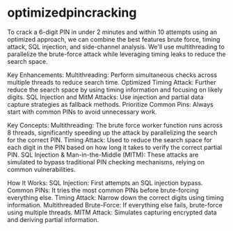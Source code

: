 # optimizedpincracking
To crack a 6-digit PIN in under 2 minutes and within 10 attempts using an optimized approach, we can combine the best features brute force, timing attack, SQL injection, and side-channel analysis. We'll use multithreading to parallelize the brute-force attack while leveraging timing leaks to reduce the search space.

Key Enhancements:
Multithreading: Perform simultaneous checks across multiple threads to reduce search time.
Optimized Timing Attack: Further reduce the search space by using timing information and focusing on likely digits.
SQL Injection and MitM Attacks: Use injection and partial data capture strategies as fallback methods.
Prioritize Common Pins: Always start with common PINs to avoid unnecessary work.

Key Concepts:
Multithreading: The brute force worker function runs across 8 threads, significantly speeding up the attack by parallelizing the search for the correct PIN.
Timing Attack: Used to reduce the search space for each digit in the PIN based on how long it takes to verify the correct partial PIN.
SQL Injection & Man-in-the-Middle (MITM): These attacks are simulated to bypass traditional PIN checking mechanisms, relying on common vulnerabilities.

How It Works:
SQL Injection: First attempts an SQL injection bypass.
Common PINs: It tries the most common PINs before brute-forcing everything else.
Timing Attack: Narrow down the correct digits using timing information.
Multithreaded Brute-Force: If everything else fails, brute-force using multiple threads.
MITM Attack: Simulates capturing encrypted data and deriving partial information.
